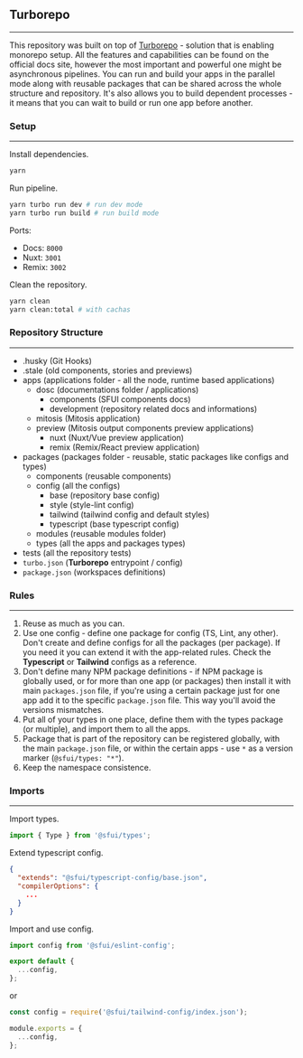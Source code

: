 ## Turborepo

---

This repository was built on top of [Turborepo](https://turborepo.org/) - solution that is enabling monorepo setup.
All the features and capabilities can be found on the official docs site, however the most important and powerful one
might be asynchronous pipelines. You can run and build your apps in the parallel mode along with reusable packages that
can be shared across the whole structure and repository. It's also allows you to build dependent processes - it means
that you can wait to build or run one app before another.

### Setup

---

Install dependencies.

```bash
yarn
```

Run pipeline.

```bash
yarn turbo run dev # run dev mode
yarn turbo run build # run build mode
```

Ports:

- Docs: `8000`
- Nuxt: `3001`
- Remix: `3002`

Clean the repository.

```bash
yarn clean
yarn clean:total # with cachas
```

### Repository Structure

---

- .husky (Git Hooks)
- .stale (old components, stories and previews)
- apps (applications folder - all the node, runtime based applications)
  - dosc (documentations folder / applications)
    - components (SFUI components docs)
    - development (repository related docs and informations)
  - mitosis (Mitosis application)
  - preview (Mitosis output components preview applications)
    - nuxt (Nuxt/Vue preview application)
    - remix (Remix/React preview application)
- packages (packages folder - reusable, static packages like configs and types)
  - components (reusable components)
  - config (all the configs)
    - base (repository base config)
    - style (style-lint config)
    - tailwind (tailwind config and default styles)
    - typescript (base typescript config)
  - modules (reusable modules folder)
  - types (all the apps and packages types)
- tests (all the repository tests)
- `turbo.json` (**Turborepo** entrypoint / config)
- `package.json` (workspaces definitions)

### Rules

---

1. Reuse as much as you can.
2. Use one config - define one package for config (TS, Lint, any other). Don't create and define configs for all
   the packages (per package). If you need it you can extend it with the app-related rules. Check the **Typescript**
   or **Tailwind** configs as a reference.
3. Don't define many NPM package definitions - if NPM package is globally used, or for more than one app (or packages)
   then install it with main `packages.json` file, if you're using a certain package just for one app add it to
   the specific `package.json` file. This way you'll avoid the versions mismatches.
4. Put all of your types in one place, define them with the types package (or multiple), and import them to all the apps.
5. Package that is part of the repository can be registered globally, with the main `package.json` file, or within
   the certain apps - use `*` as a version marker (`@sfui/types: "*"`).
6. Keep the namespace consistence.

### Imports

---

Import types.

```ts
import { Type } from '@sfui/types';
```

Extend typescript config.

```json
{
  "extends": "@sfui/typescript-config/base.json",
  "compilerOptions": {
    ...
  }
}
```

Import and use config.

```ts
import config from '@sfui/eslint-config';

export default {
  ...config,
};
```

or

```js
const config = require('@sfui/tailwind-config/index.json');

module.exports = {
  ...config,
};
```
